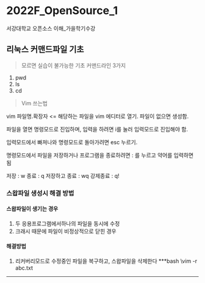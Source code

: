 # 2022F_OpenSource_1
서강대학교 오픈소스 이해_가을학기수강

## 리눅스 커맨드파일 기초

 > 모르면 실습이 불가능한 기초 커맨드라인 3가지
 1. pwd
 2. ls
 3. cd

 > Vim 쓰는법
 
 vim 파일명.확장자 <= 해당하는 파일을 vim 에디터로 열기. 파일이 없으면 생성함.
 
 파일을 열면 명령모드로 진입하며, 입력을 하려면 i를 눌러 입력모드로 진입해야 함.
 
 입력모드에서 빠져나와 명령모드로 돌아가려면 esc 누르기.
 
 명령모드에서 파일을 저장하거나 프로그램을 종료하려면 : 를 누르고 약어를 입력하면 됨
 
 저장 : w
 종료 : q
 저장하고 종료 : wq
 강제종료 : q!


### 스왑파일 생성시 해결 방법
#### 스왑파일이 생기는 경우
1. 두 응용프로그램에서하나의 파일을 동시에 수정
2. 크래시 때문에 파일이 비정상적으로 닫힌 경우

#### 해결방법
1. 리커버리모드로 수정중인 파일을 복구하고, 스왑파일을 삭제한다
***bash
\vim -r abc.txt
***
